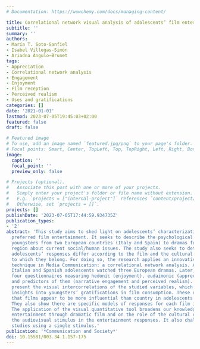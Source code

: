 ```yaml
---
# Documentation: https://wowchemy.com/docs/managing-content/

title: Correlational network visual analysis of adolescents’ film entertainment responses
subtitle: ''
summary: ''
authors:
- María T. Soto-Sanfiel
- Isabel Villegas-Simón
- Ariadna Angulo—Brunet
tags:
- Appreciation
- Correlational network analysis
- Engagement
- Enjoyment
- Film reception
- Perceived realism
- Uses and gratifications
categories: []
date: '2021-01-01'
lastmod: 2023-07-05T19:45:03+02:00
featured: false
draft: false

# Featured image
# To use, add an image named `featured.jpg/png` to your page's folder.
# Focal points: Smart, Center, TopLeft, Top, TopRight, Left, Right, BottomLeft, Bottom, BottomRight.
image:
  caption: ''
  focal_point: ''
  preview_only: false

# Projects (optional).
#   Associate this post with one or more of your projects.
#   Simply enter your project's folder or file name without extension.
#   E.g. `projects = ["internal-project"]` references `content/project/deep-learning/index.md`.
#   Otherwise, set `projects = []`.
projects: []
publishDate: '2023-07-05T17:44:59.934735Z'
publication_types:
- '2'
abstract: 'This study aims to shed light on adolescents’ characterizations of their
  preferred film entertainment. It seeks to describe the psychological responses of
  youngsters from two European countries (Italy and Spain) to dramas from the European
  region about current social/human issues. The study also seeks to determine if the
  adolescents’ responses differ according to the film and the cultural context (country)
  to which they belong. For doing so, the research applies an innovative visual research
  technique in Media Communication: a correlational network analysis. A total of 234
  Italian and Spanish adolescents watched three European dramas. Later, they completed
  four questionnaires measuring hedonic (enjoyment), eudaimonic (appreciation) responses
  and predictors of them (narrative engagement and perceived realism). The results
  present the visual intercorrelations of the studied variables, which give deeper
  insights into youngsters’ gratifications in film consumption. These results suggest
  that films appear to be more influential than country in adolescents’ responses.
  They also show there are specific models of responses for each film in each situation.
  The application of the visual quantitative tool broadens our knowledge on adolescents’
  entertainment through dramatic film and on the role of the cultural context and
  the audiovisual stimulus in the entertainment responses. It also challenges empirical
  studies using a single stimulus.'
publication: '*Communication and Society*'
doi: 10.15581/003.34.1.157-175
---
```

